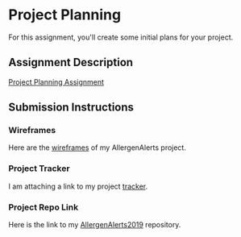# Project Planning
For this assignment, you'll create some initial plans for your project.

## Assignment Description
[Project Planning Assignment](https://education.launchcode.org/liftoff/modules/assignments/project-planning)

## Submission Instructions

### Wireframes
Here are the [wireframes](https://drive.google.com/open?id=0B6MWusv_rVaKdkwxbGQxN0xOMWxfSlMzdFZISG1ROWF5ZHBN) of my AllergenAlerts project.

### Project Tracker
I am attaching a link to my project [tracker](https://trello.com/b/Vmfbf7gT/allergenalert).

### Project Repo Link
Here is the link to my [AllergenAlerts2019](https://github.com/14mycareer/AllergernAlerts2019.git) repository.
